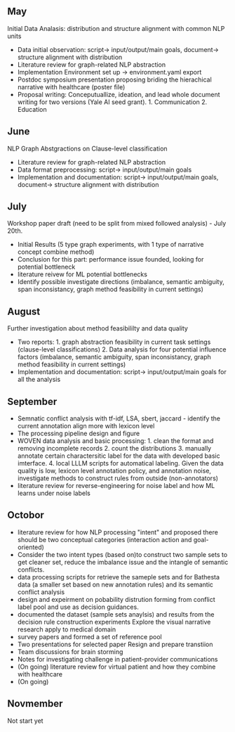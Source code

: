 ## May
Initial Data Analasis: distribution and structure alignment with common NLP units
- Data initial observation: script-> input/output/main goals, document-> structure alignment with distribution
- Literature review for graph-related NLP abstraction
- Implementation Environment set up -> environment.yaml export
- Postdoc symposium presentation proposing briding the hierachical narrative with healthcare (poster file)
- Proposal writing: Conceputuallize, ideation, and lead whole document writing for two versions (Yale AI seed grant). 1. Communication 2. Education 


## June
NLP Graph Abstgractions on Clause-level classification
- Literature review for graph-related NLP abstraction
- Data format preprocessing: script-> input/output/main goals
- Implementation and documentation: script-> input/output/main goals, document-> structure alignment with distribution

## July
Workshop paper draft (need to be split from mixed followed analysis) - July 20th.
- Initial Results (5 type graph experiments, with 1 type of narrative concept combine method)
- Conclusion for this part: performance issue founded, looking for potential bottleneck
- literature reivew for ML potential bottlenecks
- Identify possible investigate directions (imbalance, semantic ambiguity, span inconsistancy, graph method feasibility in current settings) 

## August
Further investigation about method feasibililty and data quality
- Two reports: 1. graph abstraction feasibility in current task settings (clause-level classifications) 2. Data analysis for four potential influence factors (imbalance, semantic ambiguity, span inconsistancy, graph method feasibility in current settings)
- Implementation and documentation: script-> input/output/main goals for all the analysis

## September
 
- Semnatic conflict analysis with tf-idf, LSA, sbert, jaccard - identify the current annotation align more with lexicon level
- The processing pipeline design and figure
- WOVEN data analysis and basic processing: 1. clean the format and removing incomplete records 2. count the distributions 3. manually annotate certain charactersitic label for the data with developed basic imterface. 4. local LLLM scripts for automatical labeling.
Given the data quality is low, lexicon level annotation policy, and annotation noise, investigate methods to construct rules from outside (non-annotators)
- literature review for reverse-engineering for noise label and how ML learns under noise labels

## Octobor

- literature review for how NLP processing "intent" and proposed there should be two conceptual categories (interaction action and goal-oriented)
- Consider the two intent types (based on)to construct two sample sets to get cleaner set, reduce the imbalance issue and the intangle of semantic conflicts. 
- data processing scripts for retrieve the sameple sets and for Bathesta data (a smaller set based on new annotation rules) and its semantic conflict analysis
- design and expeirment on pobability distrution forming from conflict label pool and use as decision guidances.
- documented the dataset (sample sets anaylsis) and results from the decision rule construction experiments
Explore the visual narrative research apply to medical domain 
- survey papers and formed a set of reference pool
- Two presentations for selected paper
Resign and prepare transtiion
- Team discussions for brain storming
- Notes for investigating challenge in patient-provider communications
- (On going) literature review for virtual patient and how they combine with healthcare
- (On going) 

## Novmember
Not start yet